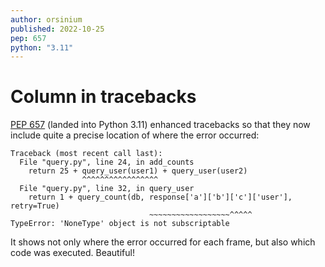 ```yaml
---
author: orsinium
published: 2022-10-25
pep: 657
python: "3.11"
---
```


# Column in tracebacks

[PEP 657](https://peps.python.org/pep-0657/) (landed into Python 3.11) enhanced tracebacks so that they now include quite a precise location of where the error occurred:

```text
Traceback (most recent call last):
  File "query.py", line 24, in add_counts
    return 25 + query_user(user1) + query_user(user2)
                ^^^^^^^^^^^^^^^^^
  File "query.py", line 32, in query_user
    return 1 + query_count(db, response['a']['b']['c']['user'], retry=True)
                               ~~~~~~~~~~~~~~~~~~^^^^^
TypeError: 'NoneType' object is not subscriptable
```

It shows not only where the error occurred for each frame, but also which code was executed. Beautiful!
